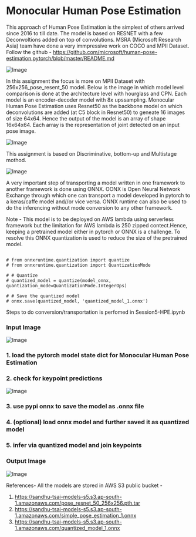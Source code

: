 # Monocular Human Pose Estimation

This approach of Human Pose Estimation is the simplest of others arrived since 2016 to till date. The model is based on RESNET with a few Deconvoltions added on top of convolutions. MSRA (Microsoft Research Asia) team have done a very immpressive work on COCO and MPII Dataset. Follow the github - https://github.com/microsoft/human-pose-estimation.pytorch/blob/master/README.md

![Image](https://github.com/eva4p2/hpe/blob/master/MPII-hpe.png)

In this assignment the focus is more on MPII Dataset with 256x256_pose_resent_50 model. Below is the image in which model level comparison is done at the architecture level with hourglass and CPN. Each model is an encoder-decoder model with 8x upssampling. Monocular Human Pose Estimation uses Resnet50 as the backbone model on which deconvolutions are added (at C5 block in Resnet50) to geneate 16 images of size 64x64. Hence the output of the model is an array of shape 16x64x64. Each array is the representation of joint detected on an input pose image.

![Image](https://github.com/eva4p2/hpe/blob/master/model.png)

This assignment is based on Discriminative, bottom-up and Multistage mothod.

![Image](https://github.com/eva4p2/hpe/blob/master/Methods-hpe.png)

A very important step of transporting a model written in one framework to another framework is done using ONNX. OONX is Open Neural Network Exchange through which one can transport a model developed in pytorch to a keras/caffe model and//or vice versa. ONNX runtime can also be used to do the inferencing without mode conversion to any other framework.

Note - This model is to be deployed on AWS lambda using serverless framework but the limitation for AWS lambda is 250 zipped contect.Hence, keeping a pretrained model either in pytorch or ONNX is a challenge. To resolve this ONNX quantization is used to reduce the size of the pretrained model.
```

# from onnxruntime.quantization import quantize
# from onnxruntime.quantization import QuantizationMode

# # Quantize
# quantized_model = quantize(model_onnx, quantization_mode=QuantizationMode.IntegerOps)
 
# # Save the quantized model
# onnx.save(quantized_model, 'quantized_model_1.onnx')

```

Steps to do conversion/transportation is perfomed in Session5-HPE.ipynb
### Input Image
![Image](https://github.com/eva4p2/hpe/blob/master/pose.jpg)
### 1. load the pytorch model state dict for Monocular Human Pose Estimation
### 2. check for keypoint predictions
![Image](https://github.com/eva4p2/hpe/blob/master/pose-with-keypoints.png)
### 3. use pypi onnx to save the model as .onnx file
### 4. (optional) load onnx model and further saved it as quantized model
### 5. infer via quantized model and join keypoints
### Output Image
![Image](https://github.com/eva4p2/hpe/blob/master/pose-hpe.png)



References- 
  All the models are stored in AWS S3 public bucket -
  1. https://sandhu-tsai-models-s5.s3.ap-south-1.amazonaws.com/pose_resnet_50_256x256.pth.tar
  2. https://sandhu-tsai-models-s5.s3.ap-south-1.amazonaws.com/simple_pose_estimation_1.onnx
  3. https://sandhu-tsai-models-s5.s3.ap-south-1.amazonaws.com/quantized_model_1.onnx


